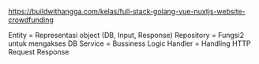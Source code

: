 https://buildwithangga.com/kelas/full-stack-golang-vue-nuxtjs-website-crowdfunding

Entity = Representasi object (DB, Input, Response)
Repository = Fungsi2 untuk mengakses DB
Service = Bussiness Logic
Handler = Handling HTTP Request Response